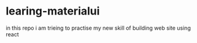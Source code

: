 # learing-materialui
in this repo i am trieing to practise my new skill of building web site using react 
